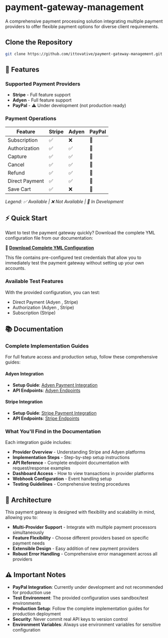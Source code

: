 # payment-gateway-management

A comprehensive payment processing solution integrating multiple payment providers to offer flexible payment options for diverse client requirements.

## Clone the Repository

```bash
git clone https://github.com/ittovative/payment-gateway-management.git

```
## 🚀 Features

### Supported Payment Providers
- **Stripe** - Full feature support
- **Adyen** - Full feature support
- **PayPal** - ⚠️ Under development (not production ready)

### Payment Operations

| Feature | Stripe | Adyen | PayPal |
|---------|--------|-------|--------|
| Subscription | ✅ | ❌ | 🚧 |
| Authorization | ✅ | ✅ | 🚧 |
| Capture | ✅ | ✅ | 🚧 |
| Cancel | ✅ | ✅ | 🚧 |
| Refund | ✅ | ✅ | 🚧 |
| Direct Payment | ✅ | ✅ | 🚧 |
| Save Cart | ✅ | ❌ | 🚧 |

*Legend: ✅ Available | ❌ Not Available | 🚧 In Development*

## ⚡ Quick Start


Want to test the payment gateway quickly? Download the complete YML configuration file from our documentation:

**📁 [Download Complete YML Configuration](https://ittovative.atlassian.net/wiki/spaces/SD/pages/44826902/YML+file)**

This file contains pre-configured test credentials that allow you to immediately test the payment gateway without setting up your own accounts.

### Available Test Features
With the provided configuration, you can test:
- Direct Payment (Adyen , Stripe)
- Authorization (Adyen , Stripe)
- Subscription (Stripe)

## 📚 Documentation

### Complete Implementation Guides

For full feature access and production setup, follow these comprehensive guides:

#### Adyen Integration
- **Setup Guide**: [Adyen Payment Integration](https://ittovative.atlassian.net/wiki/spaces/SD/pages/30670878/Adyen+Payment+Integration)
- **API Endpoints**: [Adyen Endpoints](https://ittovative.atlassian.net/wiki/spaces/SD/pages/44793905/AdyenEndpoint)

#### Stripe Integration
- **Setup Guide**: [Stripe Payment Integration](https://ittovative.atlassian.net/wiki/spaces/SD/pages/45023352/Stripe+Payment+Integration)
- **API Endpoints**: [Stripe Endpoints](https://ittovative.atlassian.net/wiki/spaces/SD/pages/44826806/Stripe+Endpoint)

### What You'll Find in the Documentation

Each integration guide includes:
- **Provider Overview** - Understanding Stripe and Adyen platforms
- **Implementation Steps** - Step-by-step setup instructions
- **API Reference** - Complete endpoint documentation with request/response examples
- **Dashboard Access** - How to view transactions in provider platforms
- **Webhook Configuration** - Event handling setup
- **Testing Guidelines** - Comprehensive testing procedures

## 🔧 Architecture

This payment gateway is designed with flexibility and scalability in mind, allowing you to:

- **Multi-Provider Support** - Integrate with multiple payment processors simultaneously
- **Feature Flexibility** - Choose different providers based on specific payment needs
- **Extensible Design** - Easy addition of new payment providers
- **Robust Error Handling** - Comprehensive error management across all providers


## ⚠️ Important Notes

- **PayPal Integration**: Currently under development and not recommended for production use
- **Test Environment**: The provided configuration uses sandbox/test environments
- **Production Setup**: Follow the complete implementation guides for production deployment
- **Security**: Never commit real API keys to version control
- **Environment Variables**: Always use environment variables for sensitive configuration






